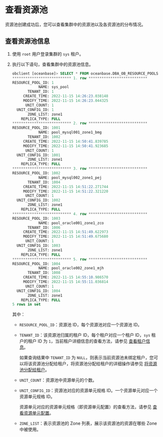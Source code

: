 # 查看资源池

资源池创建成功后，您可以查看集群中的资源池以及各资源池的分布情况。

## 查看资源池信息

1. 使用 `root` 用户登录集群的 `sys` 租户。

2. 执行以下语句，查看集群中的资源池信息。

    ```sql
    obclient [oceanbase]> SELECT * FROM oceanbase.DBA_OB_RESOURCE_POOLS\G;
    *************************** 1. row ***************************
    RESOURCE_POOL_ID: 1
                NAME: sys_pool
           TENANT_ID: 1
         CREATE_TIME: 2022-11-15 14:26:23.038148
         MODIFY_TIME: 2022-11-15 14:26:23.044325
          UNIT_COUNT: 1
      UNIT_CONFIG_ID: 1
           ZONE_LIST: zone1
        REPLICA_TYPE: FULL
    *************************** 2. row ***************************
    RESOURCE_POOL_ID: 1001
                NAME: pool_mysql001_zone1_bmg
           TENANT_ID: 1002
         CREATE_TIME: 2022-11-15 14:50:41.839785
         MODIFY_TIME: 2022-11-15 14:50:41.923685
          UNIT_COUNT: 1
      UNIT_CONFIG_ID: 1001
           ZONE_LIST: zone1
        REPLICA_TYPE: FULL
    *************************** 3. row ***************************
    RESOURCE_POOL_ID: 1002
                NAME: pool_mysql002_zone1_pej
           TENANT_ID: 1004
         CREATE_TIME: 2022-11-15 14:51:22.271744
         MODIFY_TIME: 2022-11-15 14:51:22.321220
          UNIT_COUNT: 1
      UNIT_CONFIG_ID: 1002
           ZONE_LIST: zone1
        REPLICA_TYPE: FULL
    *************************** 4. row ***************************
    RESOURCE_POOL_ID: 1003
                NAME: pool_oracle001_zone1_zco
           TENANT_ID: 1006
         CREATE_TIME: 2022-11-15 14:51:49.622973
         MODIFY_TIME: 2022-11-15 14:51:49.675680
          UNIT_COUNT: 1
      UNIT_CONFIG_ID: 1003
           ZONE_LIST: zone1
        REPLICA_TYPE: FULL
    *************************** 5. row ***************************
    RESOURCE_POOL_ID: 1004
                NAME: pool_oracle002_zone1_mjh
           TENANT_ID: 1008
         CREATE_TIME: 2022-11-15 14:55:10.986570
         MODIFY_TIME: 2022-11-15 14:55:11.036814
          UNIT_COUNT: 1
      UNIT_CONFIG_ID: 1004
           ZONE_LIST: zone1
        REPLICA_TYPE: FULL
    5 rows in set
    ```

    其中：

    * `RESOURCE_POOL_ID`：资源池 ID，每个资源池对应一个资源池 ID。

    * `TENANT_ID`：该资源池归属的租户 ID，每个租户对应一个租户 ID，`sys` 租户的租户 ID 为 `1`，当前租户详细信息的查看方法，请参见 [查看租户信息](../../400.manage-tenants/400.manage-tenants/100.view-the-tenant-information.md)。
  
       如果查询结果中 `TENANT_ID` 为 `NULL`，则表示当前资源池未绑定租户，您可以将该资源池分配给租户，将资源池分配给租户的详细操作请参见 [将资源池分配给租户](../500.manage-resource-pools/200.assign-a-resource-pool-to-a-tenant.md)。

    * `UNIT_COUNT`：资源池中资源单元的个数。

    * `UNIT_CONFIG_ID`：资源池对应的资源单元规格 ID。一个资源单元对应一个资源单元规格 ID。
  
       资源单元对应的资源单元规格（即资源单元配置）的查看方法，请参见 [查看资源单元配置](../300.management-resource-unit/100.view-resource-unit-configuration.md)。

    * `ZONE_LIST`：表示资源池的 Zone 列表，展示该资源池的资源在哪些 Zone 中被使用。
